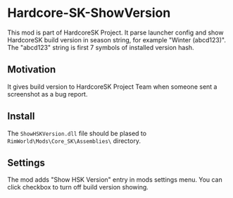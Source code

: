 # Hardcore-SK-ShowVersion
This mod is part of HardcoreSK Project.
It parse launcher config and show HardcoreSK build version in season string, for example "Winter (abcd123)".
The "abcd123" string is first 7 symbols of installed version hash.

## Motivation
It gives build version to HardcoreSK Project Team when someone sent a screenshot as a bug report.

## Install
The `ShowHSKVersion.dll` file should be plased to `RimWorld\Mods\Core_SK\Assemblies\` directory.

## Settings
The mod adds "Show HSK Version" entry in mods settings menu.
You can click checkbox to turn off build version showing.
